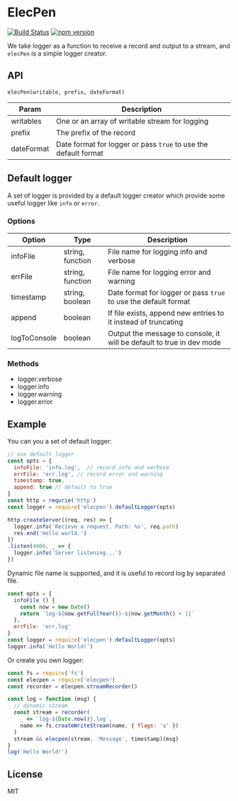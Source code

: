 # ElecPen

[![Build Status](https://travis-ci.org/leozdgao/elecpen.svg?branch=master)](https://travis-ci.org/leozdgao/elecpen)
[![npm version](https://badge.fury.io/js/elecpen.svg)](https://badge.fury.io/js/elecpen)

We take logger as a function to receive a record and output to a stream, and `elecPen` is a simple logger creator.

## API

`elecPen(writable, prefix, dateFormat)`

|Param|Description|
|-----|-----------|
|writables|One or an array of writable stream for logging|
|prefix|The prefix of the record|
|dateFormat|Date format for logger or pass `true` to use the default format|

## Default logger

A set of logger is provided by a default logger creator which provide some useful logger like `info` or `error`.

### Options

|Option|Type|Description|
|------|----|-----------|
|infoFile|string, function|File name for logging info and verbose|
|errFile|string, function|File name for logging error and warning|
|timestamp|string, boolean|Date format for logger or pass `true` to use the default format|
|append|boolean|If file exists, append new entries to it instead of truncating|
|logToConsole|boolean|Output the message to console, it will be default to true in dev mode|

### Methods

- logger.verbose
- logger.info
- logger.warning
- logger.error

## Example

You can you a set of default logger:

```js
// use default logger
const opts = {
  infoFile: 'info.log',  // record info and verbose
  errFile: 'err.log', // record error and warning
  timestamp: true,
  append: true // default to true
}
const http = requrie('http')
const logger = require('elecpen').defaultLogger(opts)

http.createServer((req, res) => {
  logger.info('Recieve a request. Path: %s', req.path)
  res.end('Hello world.')
})
.listen(4000, _ => {
  logger.info('Server listening...')
})
```

Dynamic file name is supported, and it is useful to record log by separated file.

```js
const opts = {
  infoFile () {
    const now = new Date()
    return `log-${now.getFullYear()}-${now.getMonth() + 1}`
  },
  errFile: 'err.log'
}
const logger = require('elecpen').defaultLogger(opts)
logger.info('Hello World!')
```

Or create you own logger:

```js
const fs = require('fs')
const elecpen = require('elecpen')
const recorder = elecpen.streamRecorder()

const log = function (msg) {
  // dynamic stream
  const stream = recorder(
    _ => `log-${Date.now()}.log`,
    name => fs.createWriteStream(name, { flags: 'a' })
  )
  stream && elecpen(stream, 'Message', timestamp)(msg)
}
log('Hello World!')
```

## License

MIT
